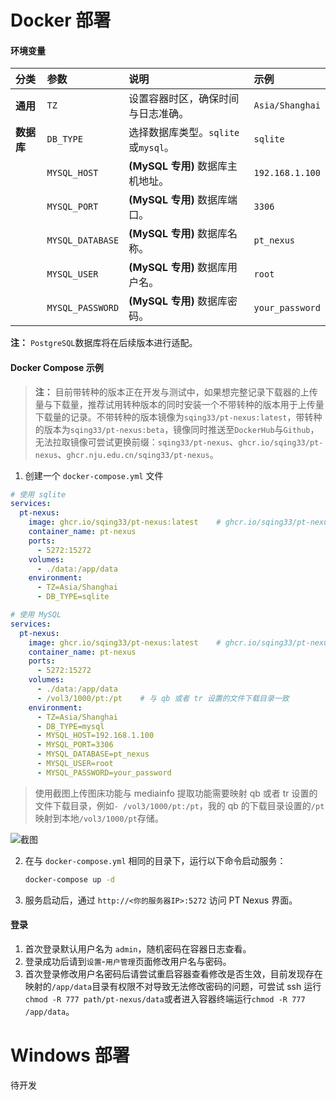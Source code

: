 # Docker 部署

#### 环境变量

| 分类       | 参数             | 说明                                | 示例            |
| :--------- | :--------------- | :---------------------------------- | :-------------- |
| **通用**   | `TZ`             | 设置容器时区，确保时间与日志准确。  | `Asia/Shanghai` |
| **数据库** | `DB_TYPE`        | 选择数据库类型。`sqlite`或`mysql`。 | `sqlite`        |
|            | `MYSQL_HOST`     | **(MySQL 专用)** 数据库主机地址。   | `192.168.1.100` |
|            | `MYSQL_PORT`     | **(MySQL 专用)** 数据库端口。       | `3306`          |
|            | `MYSQL_DATABASE` | **(MySQL 专用)** 数据库名称。       | `pt_nexus`      |
|            | `MYSQL_USER`     | **(MySQL 专用)** 数据库用户名。     | `root`          |
|            | `MYSQL_PASSWORD` | **(MySQL 专用)** 数据库密码。       | `your_password` |

**注：** `PostgreSQL`数据库将在后续版本进行适配。

#### Docker Compose 示例

> **注：** 目前带转种的版本正在开发与测试中，如果想完整记录下载器的上传量与下载量，推荐试用转种版本的同时安装一个不带转种的版本用于上传量下载量的记录。不带转种的版本镜像为`sqing33/pt-nexus:latest`，带转种的版本为`sqing33/pt-nexus:beta`，镜像同时推送至`DockerHub`与`Github`，无法拉取镜像可尝试更换前缀：`sqing33/pt-nexus`、`ghcr.io/sqing33/pt-nexus`、`ghcr.nju.edu.cn/sqing33/pt-nexus`。

1.  创建一个 `docker-compose.yml` 文件

```yaml
# 使用 sqlite
services:
  pt-nexus:
	image: ghcr.io/sqing33/pt-nexus:latest    # ghcr.io/sqing33/pt-nexus:beta
	container_name: pt-nexus
	ports:
	  - 5272:15272
	volumes:
	  - ./data:/app/data
	environment:
	  - TZ=Asia/Shanghai
	  - DB_TYPE=sqlite
```

```yaml
# 使用 MySQL
services:
  pt-nexus:
	image: ghcr.io/sqing33/pt-nexus:latest    # ghcr.io/sqing33/pt-nexus:beta
	container_name: pt-nexus
	ports:
	  - 5272:15272
	volumes:
	  - ./data:/app/data
	  - /vol3/1000/pt:/pt    # 与 qb 或者 tr 设置的文件下载目录一致
	environment:
	  - TZ=Asia/Shanghai
	  - DB_TYPE=mysql
	  - MYSQL_HOST=192.168.1.100
	  - MYSQL_PORT=3306
	  - MYSQL_DATABASE=pt_nexus
	  - MYSQL_USER=root
	  - MYSQL_PASSWORD=your_password
```

> 使用截图上传图床功能与 mediainfo 提取功能需要映射 qb 或者 tr 设置的文件下载目录，例如`- /vol3/1000/pt:/pt`，我的 qb 的下载目录设置的`/pt`映射到本地`/vol3/1000/pt`存储。

![截图](https://img1.pixhost.to/images/8547/638613046_bec8a625-61ee-4c74-8067-d7209ab345a1.png)


2.  在与 `docker-compose.yml` 相同的目录下，运行以下命令启动服务：
    ```bash
    docker-compose up -d
    ```
3.  服务启动后，通过 `http://<你的服务器IP>:5272` 访问 PT Nexus 界面。

#### 登录

1. 首次登录默认用户名为 `admin`，随机密码在容器日志查看。
2. 登录成功后请到`设置`-`用户管理`页面修改用户名与密码。
3. 首次登录修改用户名密码后请尝试重启容器查看修改是否生效，目前发现存在映射的`/app/data`目录有权限不对导致无法修改密码的问题，可尝试 ssh 运行`chmod -R 777 path/pt-nexus/data`或者进入容器终端运行`chmod -R 777 /app/data`。

# Windows 部署

待开发
